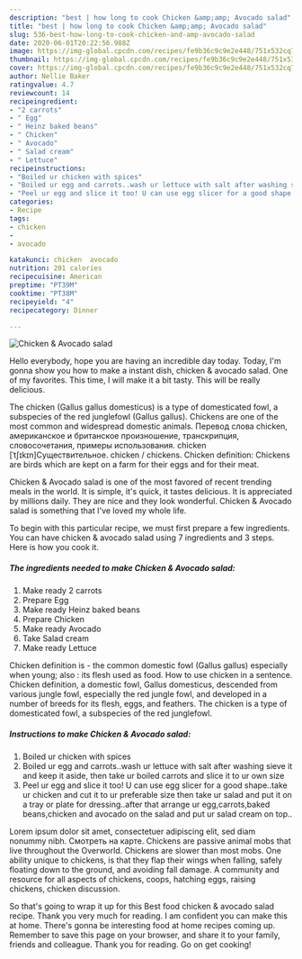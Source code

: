 ```yaml
---
description: "best | how long to cook Chicken &amp;amp; Avocado salad"
title: "best | how long to cook Chicken &amp;amp; Avocado salad"
slug: 536-best-how-long-to-cook-chicken-and-amp-avocado-salad
date: 2020-06-01T20:22:56.988Z
image: https://img-global.cpcdn.com/recipes/fe9b36c9c9e2e448/751x532cq70/chicken-avocado-salad-recipe-main-photo.jpg
thumbnail: https://img-global.cpcdn.com/recipes/fe9b36c9c9e2e448/751x532cq70/chicken-avocado-salad-recipe-main-photo.jpg
cover: https://img-global.cpcdn.com/recipes/fe9b36c9c9e2e448/751x532cq70/chicken-avocado-salad-recipe-main-photo.jpg
author: Nellie Baker
ratingvalue: 4.7
reviewcount: 14
recipeingredient:
- "2 carrots"
- " Egg"
- " Heinz baked beans"
- " Chicken"
- " Avocado"
- " Salad cream"
- " Lettuce"
recipeinstructions:
- "Boiled ur chicken with spices"
- "Boiled ur egg and carrots..wash ur lettuce with salt after washing sieve it and keep it aside, then take ur boiled carrots and slice it to ur own size"
- "Peel ur egg and slice it too! U can use egg slicer for a good shape..take ur chicken and cut it to ur preferable size then take ur salad and put it on a tray or plate for dressing..after that arrange ur egg,carrots,baked beans,chicken and avocado on the salad and put ur salad cream on top.."
categories:
- Recipe
tags:
- chicken
- 
- avocado

katakunci: chicken  avocado 
nutrition: 201 calories
recipecuisine: American
preptime: "PT39M"
cooktime: "PT38M"
recipeyield: "4"
recipecategory: Dinner

---
```



![Chicken &amp; Avocado salad](https://img-global.cpcdn.com/recipes/fe9b36c9c9e2e448/751x532cq70/chicken-avocado-salad-recipe-main-photo.jpg)

Hello everybody, hope you are having an incredible day today. Today, I'm gonna show you how to make a instant dish, chicken &amp; avocado salad. One of my favorites. This time, I will make it a bit tasty. This will be really delicious.

The chicken (Gallus gallus domesticus) is a type of domesticated fowl, a subspecies of the red junglefowl (Gallus gallus). Chickens are one of the most common and widespread domestic animals. Перевод слова chicken, американское и британское произношение, транскрипция, словосочетания, примеры использования. chicken [ˈtʃɪkɪn]Существительное. chicken / chickens. Chicken definition: Chickens are birds which are kept on a farm for their eggs and for their meat.

Chicken &amp; Avocado salad is one of the most favored of recent trending meals in the world. It is simple, it's quick, it tastes delicious. It is appreciated by millions daily. They are nice and they look wonderful. Chicken &amp; Avocado salad is something that I've loved my whole life.


To begin with this particular recipe, we must first prepare a few ingredients. You can have chicken &amp; avocado salad using 7 ingredients and 3 steps. Here is how you cook it.

<!--inarticleads1-->

##### The ingredients needed to make Chicken &amp; Avocado salad:

1. Make ready 2 carrots
1. Prepare  Egg
1. Make ready  Heinz baked beans
1. Prepare  Chicken
1. Make ready  Avocado
1. Take  Salad cream
1. Make ready  Lettuce


Chicken definition is - the common domestic fowl (Gallus gallus) especially when young; also : its flesh used as food. How to use chicken in a sentence. Chicken definition, a domestic fowl, Gallus domesticus, descended from various jungle fowl, especially the red jungle fowl, and developed in a number of breeds for its flesh, eggs, and feathers. The chicken is a type of domesticated fowl, a subspecies of the red junglefowl. 

<!--inarticleads2-->

##### Instructions to make Chicken &amp; Avocado salad:

1. Boiled ur chicken with spices
1. Boiled ur egg and carrots..wash ur lettuce with salt after washing sieve it and keep it aside, then take ur boiled carrots and slice it to ur own size
1. Peel ur egg and slice it too! U can use egg slicer for a good shape..take ur chicken and cut it to ur preferable size then take ur salad and put it on a tray or plate for dressing..after that arrange ur egg,carrots,baked beans,chicken and avocado on the salad and put ur salad cream on top..


Lorem ipsum dolor sit amet, consectetuer adipiscing elit, sed diam nonummy nibh. Смотреть на карте. Chickens are passive animal mobs that live throughout the Overworld. Chickens are slower than most mobs. One ability unique to chickens, is that they flap their wings when falling, safely floating down to the ground, and avoiding fall damage. A community and resource for all aspects of chickens, coops, hatching eggs, raising chickens, chicken discussion. 

So that's going to wrap it up for this Best food chicken &amp; avocado salad recipe. Thank you very much for reading. I am confident you can make this at home. There's gonna be interesting food at home recipes coming up. Remember to save this page on your browser, and share it to your family, friends and colleague. Thank you for reading. Go on get cooking!
